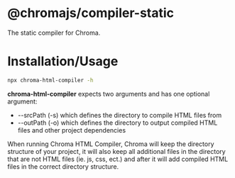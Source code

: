 # @chromajs/compiler-static

The static compiler for Chroma.

# Installation/Usage

```bash
npx chroma-html-compiler -h
```

**chroma-html-compiler** expects two arguments and has one optional argument:

-   --srcPath (-s) which defines the directory to compile HTML files from
-   --outPath (-o) which defines the directory to output compiled HTML files and other project dependencies

When running Chroma HTML Compiler, Chroma will keep the directory structure of your project,
it will also keep all additional files in the directory that are not HTML files (ie. js, css, ect.) and
after it will add compiled HTML files in the correct directory structure.
